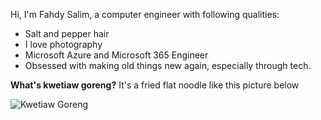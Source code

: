 Hi, I'm Fahdy Salim, a computer engineer with following qualities:

- Salt and pepper hair
- I love photography
- Microsoft Azure and Microsoft 365 Engineer
- Obsessed with making old things new again, especially through tech.

**What's kwetiaw goreng?**
It's a fried flat noodle like this picture below

![Kwetiaw Goreng](https://user-images.githubusercontent.com/56542674/99329711-e549e300-28d2-11eb-85fe-70ed3f288ef5.jpg)

